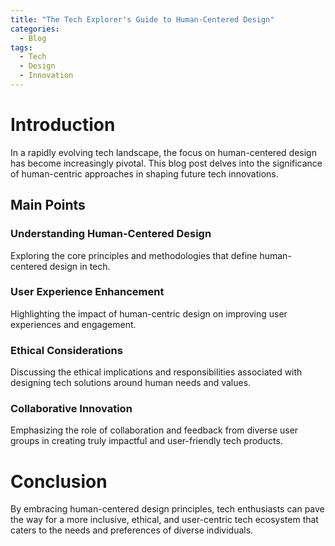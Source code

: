 ```yaml
---
title: "The Tech Explorer's Guide to Human-Centered Design"
categories:
  - Blog
tags:
  - Tech
  - Design
  - Innovation
---
```


# Introduction
In a rapidly evolving tech landscape, the focus on human-centered design has become increasingly pivotal. This blog post delves into the significance of human-centric approaches in shaping future tech innovations.

## Main Points
### Understanding Human-Centered Design
Exploring the core principles and methodologies that define human-centered design in tech.

### User Experience Enhancement
Highlighting the impact of human-centric design on improving user experiences and engagement.

### Ethical Considerations
Discussing the ethical implications and responsibilities associated with designing tech solutions around human needs and values.

### Collaborative Innovation
Emphasizing the role of collaboration and feedback from diverse user groups in creating truly impactful and user-friendly tech products.

# Conclusion
By embracing human-centered design principles, tech enthusiasts can pave the way for a more inclusive, ethical, and user-centric tech ecosystem that caters to the needs and preferences of diverse individuals.